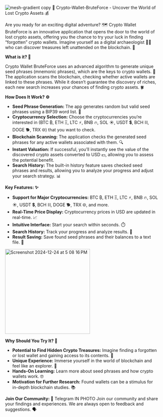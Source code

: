![mesh-gradient copy](https://github.com/user-attachments/assets/34390721-e1ef-4bb5-ad2a-48fc1e89b338)
🚀 Crypto-Wallet-BruteForce - Uncover the World of Lost Crypto Assets 💰

Are you ready for an exciting digital adventure? 🗺️ Crypto Wallet BruteForce is an innovative application that opens the door to the world of lost crypto assets, offering you the chance to try your luck in finding “forgotten” crypto wallets. Imagine yourself as a digital archaeologist 👨‍💻 who can discover treasures left unattended on the blockchain. 💎

**What is it? 🤔**

Crypto Wallet BruteForce uses an advanced algorithm to generate unique seed phrases (mnemonic phrases), which are the keys to crypto wallets. 🔑 The application scans the blockchain, checking whether active wallets are linked to these phrases. While it doesn’t guarantee the discovery of riches, each new search increases your chances of finding crypto assets. 🍀

**How Does It Work? ⚙️**

*   **Seed Phrase Generation:** The app generates random but valid seed phrases using a BIP39 word list. 📝
*   **Cryptocurrency Selection:** Choose the cryptocurrencies you’re interested in (BTC ₿, ETH Ξ, LTC ⚡, BNB 🔥, SOL ☀️, USDT 💲, BCH ⛓️, DOGE 🐕, TRX 🌐) that you want to check.
*   **Blockchain Scanning:** The application checks the generated seed phrases for any active wallets associated with them. 🔍
*   **Instant Valuation:** If successful, you’ll instantly see the value of the discovered crypto assets converted to USD 💵, allowing you to assess the potential benefit.
*   **Search History:** The built-in history feature saves checked seed phrases and results, allowing you to analyze your progress and adjust your search strategy. 📊

**Key Features: ✨**

*   **Support for Major Cryptocurrencies:** BTC ₿, ETH Ξ, LTC ⚡, BNB 🔥, SOL ☀️, USDT 💲, BCH ⛓️, DOGE 🐕, TRX 🌐, and more.
*   **Real-Time Price Display:** Cryptocurrency prices in USD are updated in real-time. 📈
*   **Intuitive Interface:** Start your search within seconds. ⏱️
*   **Search History:** Track your progress and analyze results. 📜
*   **Result Saving:** Save found seed phrases and their balances to a text file. 💾
<img width="277" alt="Screenshot 2024-12-24 at 5 08 16 PM" src="https://github.com/user-attachments/assets/9893d68d-fdc0-426f-831d-2749d17c1c2a" />

**Why Should You Try It? 🎯**

*   **Potential to Find Hidden Crypto Treasures:** Imagine finding a forgotten or lost wallet and gaining access to its contents. 🤩
*   **Unique Experience:** Immerse yourself in the world of blockchain and feel like an explorer. 🧭
*   **Hands-On Learning:** Learn more about seed phrases and how crypto wallets work. 🤓
*   **Motivation for Further Research:** Found wallets can be a stimulus for in-depth blockchain studies. 📚

**Join Our Community: 🤝**
Telegram IN PHOTO
Join our community and share your findings and experiences. We are always open to feedback and suggestions. 🗣️

